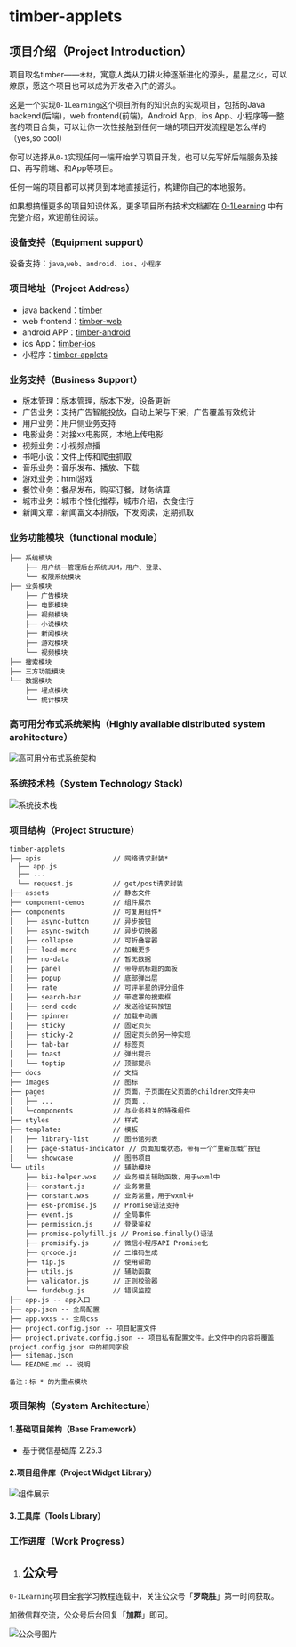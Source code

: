 # timber-applets

## 项目介绍（Project Introduction）

项目取名timber——`木材`，寓意人类从刀耕火种逐渐进化的源头，星星之火，可以燎原，愿这个项目也可以成为开发者入门的源头。

这是一个实现`0-1Learning`这个项目所有的知识点的实现项目，包括的Java backend(后端)，web frontend(前端)，Android App，ios App、小程序等一整套的项目合集，可以让你一次性接触到任何一端的项目开发流程是怎么样的（yes,so cool）

你可以选择从`0-1`实现任何一端开始学习项目开发，也可以先写好后端服务及接口、再写前端、和App等项目。

任何一端的项目都可以拷贝到本地直接运行，构建你自己的本地服务。

如果想搞懂更多的项目知识体系，更多项目所有技术文档都在 [0-1Learning](http://github.com/soonphe/0-1Learning) 中有完整介绍，欢迎前往阅读。

### 设备支持（Equipment support）

设备支持：`java`,`web`、`android`、`ios`、`小程序`

### 项目地址（Project Address）

- java backend：[timber](http://github.com/soonphe/timber)
- web frontend：[timber-web](http://github.com/soonphe/timber-web)
- android APP：[timber-android](http://github.com/soonphe/timber-android)
- ios App：[timber-ios](http://github.com/soonphe/timber-ios)
- 小程序：[timber-applets](http://github.com/soonphe/timber-applets)

### 业务支持（Business Support）

- 版本管理：版本管理，版本下发，设备更新
- 广告业务：支持广告智能投放，自动上架与下架，广告覆盖有效统计
- 用户业务：用户侧业务支持
- 电影业务：对接xx电影网，本地上传电影
- 视频业务：小视频点播
- 书吧小说：文件上传和爬虫抓取
- 音乐业务：音乐发布、播放、下载
- 游戏业务：html游戏
- 餐饮业务：餐品发布，购买订餐，财务结算
- 城市业务：城市个性化推荐，城市介绍，衣食住行
- 新闻文章：新闻富文本排版，下发阅读，定期抓取

### 业务功能模块（functional module）

```
├── 系统模块
    ├── 用户统一管理后台系统UUM，用户、登录、
    └── 权限系统模块
├── 业务模块
    ├── 广告模块
    ├── 电影模块
    ├── 视频模块
    ├── 小说模块
    ├── 新闻模块
    ├── 游戏模块
    └── 视频模块
├── 搜索模块
├── 三方功能模块
└── 数据模块
    ├── 埋点模块
    └── 统计模块
```

### 高可用分布式系统架构（Highly available distributed system architecture）

![高可用分布式系统架构](docs/static/architecture/highly_available_architecture.png "高可用分布式系统架构")

### 系统技术栈（System Technology Stack）

![系统技术栈](docs/static/architecture/system_technology_stack.png "系统技术栈")

### 项目结构（Project Structure）

```
timber-applets
├── apis                  // 网络请求封装*
  ├── app.js  
  ├── ...
  └── request.js          // get/post请求封装
├── assets                // 静态文件
├── component-demos       // 组件展示
├── components            // 可复用组件*
│   ├── async-button      // 异步按钮
│   ├── async-switch      // 异步切换器
│   ├── collapse          // 可折叠容器
│   ├── load-more         // 加载更多
│   ├── no-data           // 暂无数据
│   ├── panel             // 带导航标题的面板
│   ├── popup             // 底部弹出层
│   ├── rate              // 可评半星的评分组件
│   ├── search-bar        // 带遮罩的搜索框
│   ├── send-code         // 发送验证码按钮
│   ├── spinner           // 加载中动画
│   ├── sticky            // 固定页头
│   ├── sticky-2          // 固定页头的另一种实现
│   ├── tab-bar           // 标签页
│   ├── toast             // 弹出提示
│   └── toptip            // 顶部提示
├── docs                  // 文档
├── images                // 图标
├── pages                 // 页面，子页面在父页面的children文件夹中
│   ├── ...               // 页面...
│   └─components          // 与业务相关的特殊组件
├── styles                // 样式
├── templates             // 模板
│   ├── library-list      // 图书馆列表
│   ├── page-status-indicator // 页面加载状态，带有一个“重新加载”按钮
│   └── showcase          // 图书项目
└── utils                 // 辅助模块
    ├── biz-helper.wxs    // 业务相关辅助函数，用于wxml中
    ├── constant.js       // 业务常量
    ├── constant.wxs      // 业务常量，用于wxml中
    ├── es6-promise.js    // Promise语法支持
    ├── event.js          // 全局事件
    ├── permission.js     // 登录鉴权
    ├── promise-polyfill.js // Promise.finally()语法
    ├── promisify.js      // 微信小程序API Promise化
    ├── qrcode.js         // 二维码生成
    ├── tip.js            // 使用帮助
    ├── utils.js          // 辅助函数
    ├── validator.js      // 正则校验器
    └── fundebug.js       // 错误监控
├── app.js -- app入口
├── app.json -- 全局配置
├── app.wxss -- 全局css
├── project.config.json -- 项目配置文件
├── project.private.config.json -- 项目私有配置文件。此文件中的内容将覆盖 project.config.json 中的相同字段
├── sitemap.json
└── README.md -- 说明

备注：标 * 的为重点模块
```

### 项目架构（System Architecture）

#### 1.基础项目架构（Base Framework）

- 基于微信基础库 2.25.3

#### 2.项目组件库（Project Widget Library）

![组件展示](./assets/component.png)

#### 3.工具库（Tools Library）

### 工作进度（Work Progress）

1. ## 公众号

`0-1Learning`项目全套学习教程连载中，关注公众号「**罗晓胜**」第一时间获取。

加微信群交流，公众号后台回复「**加群**」即可。

![公众号图片](docs/static/common/luoxiaosheng_wechat_common.jpg)

